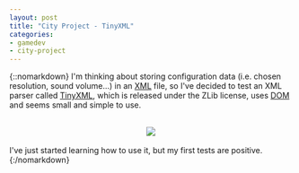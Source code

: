 ```yaml
---
layout: post
title: "City Project - TinyXML"
categories:
- gamedev
- city-project
---
```


{::nomarkdown}
I'm thinking about storing configuration data (i.e. chosen resolution, sound volume...) in an <a href="http://en.wikipedia.org/wiki/XML">XML</a> file, so I've decided to test an XML parser called <a href="http://www.grinninglizard.com/tinyxml/index.html">TinyXML</a>, which is released under the ZLib license, uses <a href="http://en.wikipedia.org/wiki/Document_Object_Model">DOM</a> and seems small and simple to use. <br /><br /><div class="separator" style="clear: both; text-align: center;"><a href="http://www.grinninglizard.com/tinyxmldocs/index.html" style="margin-left: 1em; margin-right: 1em;"><img border="0" src="http://2.bp.blogspot.com/-5dmBYn936dM/Tte6gc2PGbI/AAAAAAAAANw/_k5xqqvfLKc/s1600/tinyxml.jpg" /></a></div><br />I've just started learning how to use it, but my first tests are positive.
{:/nomarkdown}